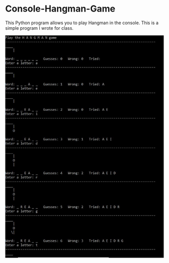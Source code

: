 # Console-Hangman-Game
This Python program allows you to play Hangman in the console. This is a simple program I wrote for class.

![screenshot of gameplay](https://github.com/bridgidrankin/Console-Hangman-Game/blob/master/hangman_screenshot_1.JPG?raw=true)

